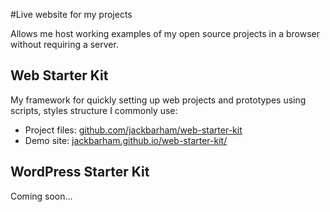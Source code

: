 #Live website for my projects

Allows me host working examples of my open source projects in a browser without requiring a server.

## Web Starter Kit

My framework for quickly setting up web projects and prototypes using scripts, styles structure I commonly use:

- Project files: [github.com/jackbarham/web-starter-kit](https://github.com/jackbarham/web-starter-kit)
- Demo site: [jackbarham.github.io/web-starter-kit/](http://jackbarham.github.io/web-starter-kit/)

## WordPress Starter Kit

Coming soon...